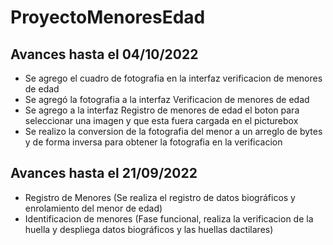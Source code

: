 # ProyectoMenoresEdad

Avances hasta el 04/10/2022
----------------------------
- Se agrego el cuadro de fotografia en la interfaz verificacion de menores de edad
- Se agregó la fotografia a la interfaz Verificacion de menores de edad
- Se agrego a la interfaz Registro de menores de edad el boton para seleccionar una imagen y que esta fuera cargada en el picturebox
- Se realizo la conversion de la fotografia del menor a un arreglo de bytes y de forma inversa para obtener la fotografia en la verificacion

Avances hasta el 21/09/2022
----------------------------
- Registro de Menores (Se realiza el registro de datos biográficos y enrolamiento del menor de edad)
- Identificacion de menores (Fase funcional, realiza la verificacion de la huella y despliega datos biográficos y las huellas dactilares)
